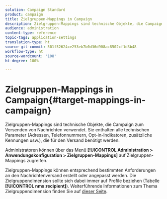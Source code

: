 ```yaml
---
solution: Campaign Standard
product: campaign
title: Zielgruppen-Mappings in Campaign
description: Zielgruppen-Mappings sind technische Objekte, die Campaign zum Versenden von Nachrichten verwendet. Sie enthalten alle technischen Parameter, die für den Versand benötigt werden.
audience: administration
content-type: reference
topic-tags: application-settings
translation-type: ht
source-git-commit: 501f52624ce253eb7b0d36d908ac8502cf1d3b48
workflow-type: ht
source-wordcount: '108'
ht-degree: 100%

---
```



# Zielgruppen-Mappings in Campaign{#target-mappings-in-campaign}

Zielgruppen-Mappings sind technische Objekte, die Campaign zum Versenden von Nachrichten verwendet. Sie enthalten alle technischen Parameter (Adressen, Telefonnummern, Opt-in-Indikatoren, zusätzliche Kennungen usw.), die für den Versand benötigt werden.

Administratoren können über das Menü **[!UICONTROL Administration > Anwendungskonfiguration > Zielgruppen-Mappings]** auf Zielgruppen-Mappings zugreifen.

Zielgruppen-Mappings können entsprechend bestimmten Anforderungen an den Nachrichtenversand erstellt oder angepasst werden. Die Zielgruppendimension sollte sich dabei immer auf Profile beziehen (Tabelle **[!UICONTROL nms:recipient]**). Weiterführende Informationen zum Thema Zielgruppendimension finden Sie auf [dieser Seite](../../automating/using/query.md#targeting-dimensions-and-resources).

